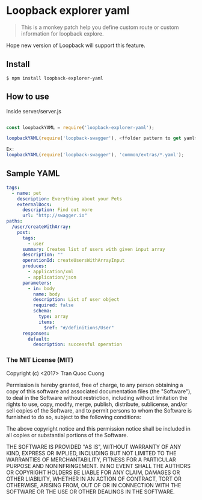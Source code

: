 # Loopback explorer yaml
> This is a monkey patch help you define custom route or custom information for loopback explore. 

Hope new version of Loopback will support this feature.

## Install

```
$ npm install loopback-explorer-yaml
```

## How to use

Inside server/server.js

```javascript

const loopbackYAML = require('loopback-explorer-yaml');

loopbackYAML(require('loopback-swagger'), <ffolder pattern to get yaml>);

Ex:
loopbackYAML(require('loopback-swagger'), 'common/extras/*.yaml');

```

## Sample YAML

```yaml
tags:
  - name: pet
    description: Everything about your Pets
    externalDocs:
      description: Find out more
      url: "http://swagger.io"
paths:
  /user/createWithArray:
    post:
      tags:
        - user
      summary: Creates list of users with given input array
      description: ""
      operationId: createUsersWithArrayInput
      produces:
        - application/xml
        - application/json
      parameters:
        - in: body
          name: body
          description: List of user object
          required: false
          schema:
            type: array
            items:
              $ref: "#/definitions/User"
      responses:
        default:
          description: successful operation
```

### The MIT License (MIT)

Copyright (c) <2017> Tran Quoc Cuong

Permission is hereby granted, free of charge, to any person obtaining a copy
of this software and associated documentation files (the "Software"), to deal
in the Software without restriction, including without limitation the rights
to use, copy, modify, merge, publish, distribute, sublicense, and/or sell
copies of the Software, and to permit persons to whom the Software is
furnished to do so, subject to the following conditions:

The above copyright notice and this permission notice shall be included in
all copies or substantial portions of the Software.

THE SOFTWARE IS PROVIDED "AS IS", WITHOUT WARRANTY OF ANY KIND, EXPRESS OR
IMPLIED, INCLUDING BUT NOT LIMITED TO THE WARRANTIES OF MERCHANTABILITY,
FITNESS FOR A PARTICULAR PURPOSE AND NONINFRINGEMENT. IN NO EVENT SHALL THE
AUTHORS OR COPYRIGHT HOLDERS BE LIABLE FOR ANY CLAIM, DAMAGES OR OTHER
LIABILITY, WHETHER IN AN ACTION OF CONTRACT, TORT OR OTHERWISE, ARISING FROM,
OUT OF OR IN CONNECTION WITH THE SOFTWARE OR THE USE OR OTHER DEALINGS IN
THE SOFTWARE.
